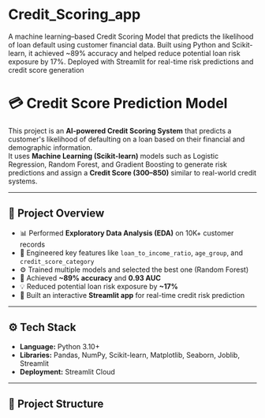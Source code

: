 # Credit_Scoring_app
A machine learning–based Credit Scoring Model that predicts the likelihood of loan default using customer financial data. Built using Python and Scikit-learn, it achieved ~89% accuracy and helped reduce potential loan risk exposure by 17%. Deployed with Streamlit for real-time risk predictions and credit score generation
# 💳 Credit Score Prediction Model

This project is an **AI-powered Credit Scoring System** that predicts a customer's likelihood of defaulting on a loan based on their financial and demographic information.  
It uses **Machine Learning (Scikit-learn)** models such as Logistic Regression, Random Forest, and Gradient Boosting to generate risk predictions and assign a **Credit Score (300–850)** similar to real-world credit systems.

---

## 🧾 Project Overview
- 📊 Performed **Exploratory Data Analysis (EDA)** on 10K+ customer records
- 🧩 Engineered key features like `loan_to_income_ratio`, `age_group`, and `credit_score_category`
- ⚙️ Trained multiple models and selected the best one (Random Forest)
- 🧠 Achieved **~89% accuracy** and **0.93 AUC**
- 💡 Reduced potential loan risk exposure by **~17%**
- 🚀 Built an interactive **Streamlit app** for real-time credit risk prediction

---

## ⚙️ Tech Stack
- **Language:** Python 3.10+
- **Libraries:** Pandas, NumPy, Scikit-learn, Matplotlib, Seaborn, Joblib, Streamlit
- **Deployment:** Streamlit Cloud

---

## 📂 Project Structure
